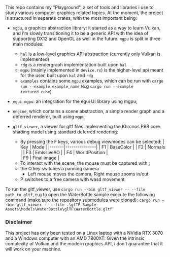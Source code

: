 
This repo contains my "Playground", a set of tools and libraries i use to study various computer-graphics related topics.
At the moment, the project is structured in separate crates, with the most important being:
* `mgpu`, a graphics abstraction library: it started as a way to learn Vulkan, and i'm slowly transitioning it to be a generic API with the idea of supporting
DX12 and OpenGL as well in the future.
`mgpu` is split in three main modules:
    * `hal` is a low-level graphics API abstraction (currently only Vulkan is implemented)
    * `rdg` is a rendergraph implementation built upon `hal`
    * `mgpu` (mainly implemented in `device.rs`) is the higher-level api meant for the user, built upon `hal` and `rdg`
    * `examples` contains some `mgpu` examples, which can be run with `cargo run --example example_name` (e.g `cargo run --example textured_cube`)
    
* `egui-mgpu`: an integration for the egui UI library using mgpu;
* `engine`, which contains a scene abstraction, a simple render graph and a deferred renderer, built using `mgpu`;
* `gltf_viewer`, a viewer for gltf files implementing the Khronos PBR core shading model using standard deferred rendering:
    * By pressing the F keys, various debug viewmodes can be selected:
        | Key   | Mode          |
        |-------|---------------|
        | F1    | BaseColor     |
        | F2    | Normals       |
        | F3    | EmissiveAO    |
        | F4    | WorldPosition |   
        | F9    | Final image   |   
    * To interact with the scene, the mouse must be captured with ;
    * the O key switches a panning camera
        *  Left mouse moves the camera, Right mouse zooms in/out
    * P switches to a free camera with wasd movement 

To run the gltf_viewer, use `cargo run --bin gltf_viewer -- --file path_to_gltf`, e.g to open the WaterBottle sample execute the following command (make sure the repository submodules were cloned):
`cargo run --bin gltf_viewer -- --file .\glTF-Sample-Assets\Models\WaterBottle\glTF\WaterBottle.gltf`

### Disclaimer
This project has only been tested on a Linux laptop with a NVidia RTX 3070 and a Windows computer with an AMD 7800XT: 
Given the intrinsic complexity of Vulkan and the modern graphics API, i don't guarantee that it will work on your machine.
